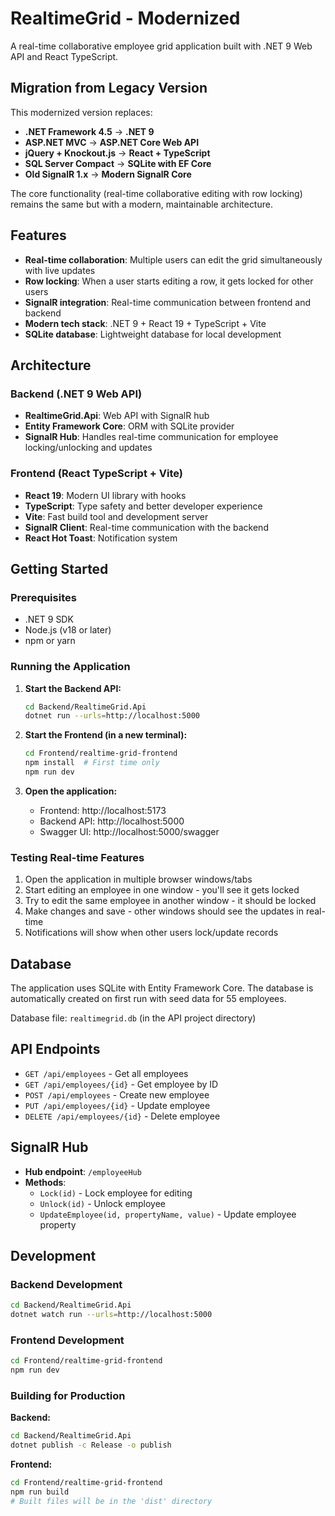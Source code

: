# RealtimeGrid - Modernized

A real-time collaborative employee grid application built with .NET 9 Web API and React TypeScript.

## Migration from Legacy Version

This modernized version replaces:
- **.NET Framework 4.5** → **.NET 9**
- **ASP.NET MVC** → **ASP.NET Core Web API**
- **jQuery + Knockout.js** → **React + TypeScript**
- **SQL Server Compact** → **SQLite with EF Core**
- **Old SignalR 1.x** → **Modern SignalR Core**

The core functionality (real-time collaborative editing with row locking) remains the same but with a modern, maintainable architecture.

## Features

- **Real-time collaboration**: Multiple users can edit the grid simultaneously with live updates
- **Row locking**: When a user starts editing a row, it gets locked for other users
- **SignalR integration**: Real-time communication between frontend and backend
- **Modern tech stack**: .NET 9 + React 19 + TypeScript + Vite
- **SQLite database**: Lightweight database for local development

## Architecture

### Backend (.NET 9 Web API)
- **RealtimeGrid.Api**: Web API with SignalR hub
- **Entity Framework Core**: ORM with SQLite provider
- **SignalR Hub**: Handles real-time communication for employee locking/unlocking and updates

### Frontend (React TypeScript + Vite)
- **React 19**: Modern UI library with hooks
- **TypeScript**: Type safety and better developer experience
- **Vite**: Fast build tool and development server
- **SignalR Client**: Real-time communication with the backend
- **React Hot Toast**: Notification system

## Getting Started

### Prerequisites
- .NET 9 SDK
- Node.js (v18 or later)
- npm or yarn

### Running the Application

1. **Start the Backend API:**
   ```bash
   cd Backend/RealtimeGrid.Api
   dotnet run --urls=http://localhost:5000
   ```

2. **Start the Frontend (in a new terminal):**
   ```bash
   cd Frontend/realtime-grid-frontend
   npm install  # First time only
   npm run dev
   ```

3. **Open the application:**
   - Frontend: http://localhost:5173
   - Backend API: http://localhost:5000
   - Swagger UI: http://localhost:5000/swagger

### Testing Real-time Features

1. Open the application in multiple browser windows/tabs
2. Start editing an employee in one window - you'll see it gets locked
3. Try to edit the same employee in another window - it should be locked
4. Make changes and save - other windows should see the updates in real-time
5. Notifications will show when other users lock/update records

## Database

The application uses SQLite with Entity Framework Core. The database is automatically created on first run with seed data for 55 employees.

Database file: `realtimegrid.db` (in the API project directory)

## API Endpoints

- `GET /api/employees` - Get all employees
- `GET /api/employees/{id}` - Get employee by ID
- `POST /api/employees` - Create new employee
- `PUT /api/employees/{id}` - Update employee
- `DELETE /api/employees/{id}` - Delete employee

## SignalR Hub

- **Hub endpoint**: `/employeeHub`
- **Methods**:
  - `Lock(id)` - Lock employee for editing
  - `Unlock(id)` - Unlock employee
  - `UpdateEmployee(id, propertyName, value)` - Update employee property

## Development

### Backend Development
```bash
cd Backend/RealtimeGrid.Api
dotnet watch run --urls=http://localhost:5000
```

### Frontend Development
```bash
cd Frontend/realtime-grid-frontend
npm run dev
```

### Building for Production

**Backend:**
```bash
cd Backend/RealtimeGrid.Api
dotnet publish -c Release -o publish
```

**Frontend:**
```bash
cd Frontend/realtime-grid-frontend
npm run build
# Built files will be in the 'dist' directory
```